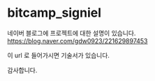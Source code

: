 # bitcamp_signiel





네이버 블로그에 프로젝트에 대한 설명이 있습니다.
https://blog.naver.com/gdw0923/221629897453

이 url 로 들어가시면 기술서가 있습니다.

감사합니다.
